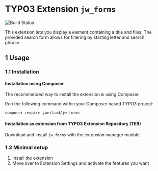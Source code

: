# TYPO3 Extension `jw_forms`

![Build Status](https://github.com/jweiland-net/jw_forms/workflows/CI/badge.svg)

This extension lets you display a element containing a title and files.
The provided search form allows for filtering by starting letter and search phrase.

## 1 Usage

### 1.1 Installation

#### Installation using Composer

The recommended way to install the extension is using Composer.

Run the following command within your Composer based TYPO3 project:

```
composer require jweiland/jw-forms
```

#### Installation as extension from TYPO3 Extension Repository (TER)

Download and install `jw_forms` with the extension manager module.

### 1.2 Minimal setup

1) Install the extension
2) Move over to Extension Settings and activate the features you want
